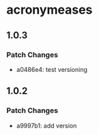 # acronymeases

## 1.0.3

### Patch Changes

- a0486e4: test versioning

## 1.0.2

### Patch Changes

- a9997b1: add version
